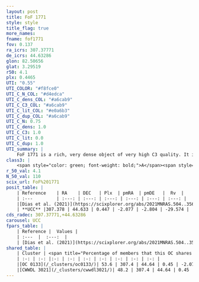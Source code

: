 ```yaml
---
layout: post
title: FoF 1771
style: style
title_flag: true
more_names: 
fname: fof1771
fov: 0.137
ra_icrs: 307.37771
de_icrs: 44.63286
glon: 82.50656
glat: 3.29519
r50: 4.1
plx: 0.4465
UTI: "0.55"
UTI_COLOR: "#f8fce0"
UTI_C_N_COL: "#d4edca"
UTI_C_dens_COL: "#a6cab9"
UTI_C_C3_COL: "#a6cab9"
UTI_C_lit_COL: "#e0a6b3"
UTI_C_dup_COL: "#a6cab9"
UTI_C_N: 0.75
UTI_C_dens: 1.0
UTI_C_C3: 1.0
UTI_C_lit: 0.0
UTI_C_dup: 1.0
UTI_summary: |
    FoF 1771 is a rich, very dense object of very high C3 quality. It is rarely studied in the literature. This object shares a significant percentage of members with 2 later reported entries.
class3: |
    <span style="color: green; font-weight: bold;">A</span><span style="color: green; font-weight: bold;">A</span>
r_50_val: 4.1
N_50_val: 110
scix_url: FoF%201771
posit_table: |
    | Reference    | RA    | DEC   | Plx  | pmRA  | pmDE   |  Rv  |
    | :---         | :---: | :---: | :---: | :---: | :---: | :---: |
    |[Dias et al. (2021)](https://scixplorer.org/abs/2021MNRAS.504..356D) | 307.365 | 44.643 | 0.431 | -2.058 | -2.77 | -- |
    | **UCC** |307.378 | 44.633 | 0.447 | -2.077 | -2.804 | -29.574 | 
cds_radec: 307.37771,+44.63286
carousel: UCC
fpars_table: |
    | Reference |  Values |
    | :---  |  :---:  |
    | [Dias et al. (2021)](https://scixplorer.org/abs/2021MNRAS.504..356D) | `Av=3.029, Dist=2097, logage=7.133, [Fe/H]=0.142` |
shared_table: |
    | Cluster | <span title="Percentage of members that this OC shares with the ones listed">%</span>   | RA   | DEC   | Plx   | pmRA  | pmDE  | Rv | UTI |
    | :-: | :-: |:-: | :-: | :-: | :-: | :-: | :-: | :-: |
    |[OC 0133](/_clusters/oc0133/)| 53.6 | 307.4 | 44.64 | 0.45 | -2.07 | -2.81 | -- |0.0 |
    |[CWWDL 3021](/_clusters/cwwdl3021/)| 48.2 | 307.4 | 44.64 | 0.45 | -2.07 | -2.81 | -- |0.0 |
---
```

